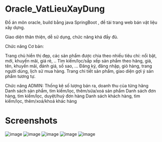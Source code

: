 # Oracle_VatLieuXayDung
Đồ án môn oracle, build bằng java SpringBoot , đề tài trang web bán vật liệu xây dựng.

Giao diện thân thiện, dễ sử dụng, chức năng khá đầy đủ.

Chức năng Cơ bản:

Trang chủ hiển thị đẹp, các sản phẩm được chia theo nhiều tiêu chí: nổi bật, mới, khuyến mãi, giá rẻ, ..
Tìm kiếm/lọc/sắp xếp sản phẩm theo hãng, giá, tên, khuyến mãi, đánh giá, số sao, ...
Đăng ký, đăng nhập, giỏ hàng, trang người dùng, lịch sử mua hàng.
Trang chi tiết sản phẩm, giao diện gợi ý sản phẩm tương tự.

Chức năng ADMIN:
Thống kê số lượng bán ra, doanh thu của từng hãng
Danh sách sản phẩm, tìm kiếm/lọc, thêm/sửa/xoá sản phẩm
Danh sách đơn hàng, tìm kiếm/lọc, duyệt/huỷ đơn hàng
Danh sách khách hàng, tìm kiếm/lọc, thêm/xoá/khoá khác hàng
# Screenshots
![image](https://user-images.githubusercontent.com/94843727/216824308-ae7c6a24-e3a5-4646-9ddb-86cf255343ff.png)
![image](https://user-images.githubusercontent.com/94843727/216824336-51a25d03-c02b-4617-904b-d3a4758bd736.png)
![image](https://user-images.githubusercontent.com/94843727/216824343-9579ab09-5d70-464e-8c8b-9ec3fe871314.png)
![image](https://user-images.githubusercontent.com/94843727/216824346-e8739db9-0424-43ab-9bec-7b298037d78c.png)
![image](https://user-images.githubusercontent.com/94843727/216824350-85c369a7-6139-406f-835a-80b85a23af76.png)


